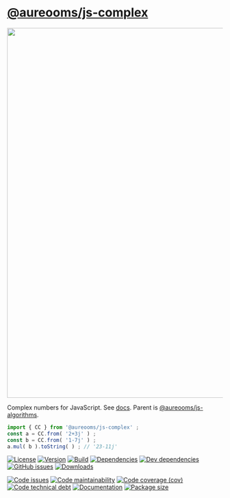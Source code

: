 [@aureooms/js-complex](https://make-github-pseudonymous-again.github.io/js-complex)
==

<img src="https://upload.wikimedia.org/wikipedia/commons/f/fa/Newton-lplane-Mandelbrot.jpg" width="864">

Complex numbers for JavaScript.
See [docs](https://make-github-pseudonymous-again.github.io/js-complex).
Parent is [@aureooms/js-algorithms](https://github.com/make-github-pseudonymous-again/js-algorithms).

```js
import { CC } from '@aureooms/js-complex' ;
const a = CC.from( '2+3j' ) ;
const b = CC.from( '1-7j' ) ;
a.mul( b ).toString( ) ; // '23-11j'
```


[![License](https://img.shields.io/github/license/make-github-pseudonymous-again/js-complex.svg)](https://raw.githubusercontent.com/make-github-pseudonymous-again/js-complex/master/LICENSE)
[![Version](https://img.shields.io/npm/v/@aureooms/js-complex.svg)](https://www.npmjs.org/package/@aureooms/js-complex)
[![Build](https://img.shields.io/travis/make-github-pseudonymous-again/js-complex/master.svg)](https://travis-ci.org/make-github-pseudonymous-again/js-complex/branches)
[![Dependencies](https://img.shields.io/david/make-github-pseudonymous-again/js-complex.svg)](https://david-dm.org/make-github-pseudonymous-again/js-complex)
[![Dev dependencies](https://img.shields.io/david/dev/make-github-pseudonymous-again/js-complex.svg)](https://david-dm.org/make-github-pseudonymous-again/js-complex?type=dev)
[![GitHub issues](https://img.shields.io/github/issues/make-github-pseudonymous-again/js-complex.svg)](https://github.com/make-github-pseudonymous-again/js-complex/issues)
[![Downloads](https://img.shields.io/npm/dm/@aureooms/js-complex.svg)](https://www.npmjs.org/package/@aureooms/js-complex)

[![Code issues](https://img.shields.io/codeclimate/issues/make-github-pseudonymous-again/js-complex.svg)](https://codeclimate.com/github/make-github-pseudonymous-again/js-complex/issues)
[![Code maintainability](https://img.shields.io/codeclimate/maintainability/make-github-pseudonymous-again/js-complex.svg)](https://codeclimate.com/github/make-github-pseudonymous-again/js-complex/trends/churn)
[![Code coverage (cov)](https://img.shields.io/codecov/c/gh/make-github-pseudonymous-again/js-complex/master.svg)](https://codecov.io/gh/make-github-pseudonymous-again/js-complex)
[![Code technical debt](https://img.shields.io/codeclimate/tech-debt/make-github-pseudonymous-again/js-complex.svg)](https://codeclimate.com/github/make-github-pseudonymous-again/js-complex/trends/technical_debt)
[![Documentation](http://make-github-pseudonymous-again.github.io/js-complex//badge.svg)](http://make-github-pseudonymous-again.github.io/js-complex//source.html)
[![Package size](https://img.shields.io/bundlephobia/minzip/@aureooms/js-complex)](https://bundlephobia.com/result?p=@aureooms/js-complex)
